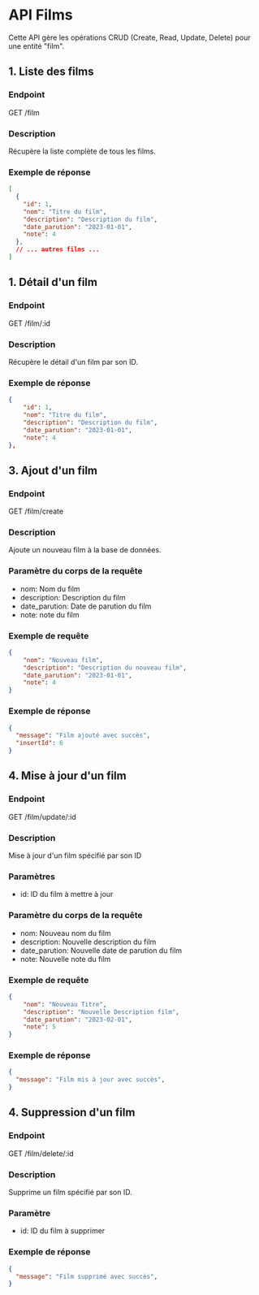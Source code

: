 # API Films

Cette API gère les opérations CRUD (Create, Read, Update, Delete) pour une entité "film".

## 1. Liste des films 

### Endpoint

GET /film

### Description 

Récupère la liste complète de tous les films.

### Exemple de réponse

```json
[
  {
    "id": 1,
    "nom": "Titre du film",
    "description": "Description du film",
    "date_parution": "2023-01-01",
    "note": 4
  },
  // ... autres films ...
]

```

## 1. Détail d'un film 

### Endpoint

GET /film/:id

### Description 

Récupère le détail d'un film par son ID.

### Exemple de réponse

```json
{
    "id": 1,
    "nom": "Titre du film",
    "description": "Description du film",
    "date_parution": "2023-01-01",
    "note": 4
},

```

## 3. Ajout d'un film

### Endpoint

GET /film/create

### Description 

Ajoute un nouveau film à la base de données.

### Paramètre du corps de la requête

* nom: Nom du film 
* description: Description du film 
* date_parution: Date de parution du film
* note: note du film

### Exemple de requête

```json
{
    "nom": "Nouveau film",
    "description": "Description du nouveau film",
    "date_parution": "2023-01-01",
    "note": 4
}
```
### Exemple de réponse

```json
{
  "message": "Film ajouté avec succès",
  "insertId": 6
}
```

## 4. Mise à jour d'un film

### Endpoint

GET /film/update/:id

### Description 

Mise à jour d'un film spécifié par son ID

### Paramètres

* id: ID du film à mettre à jour 

### Paramètre du corps de la requête

* nom: Nouveau nom du film 
* description: Nouvelle description du film 
* date_parution: Nouvelle date de parution du film
* note: Nouvelle note du film

### Exemple de requête

```json
{
    "nom": "Nouveau Titre",
    "description": "Nouvelle Description film",
    "date_parution": "2023-02-01",
    "note": 5
}
```
### Exemple de réponse

```json
{
  "message": "Film mis à jour avec succès",
}
```
## 4. Suppression d'un film

### Endpoint

GET /film/delete/:id

### Description 

Supprime un film spécifié par son ID.

### Paramètre 

* id: ID du film à supprimer 

### Exemple de réponse

```json
{
  "message": "Film supprimé avec succès",
}



